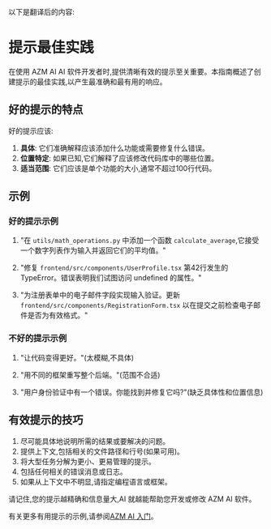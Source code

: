 以下是翻译后的内容:

# 提示最佳实践

在使用 AZM AI AI 软件开发者时,提供清晰有效的提示至关重要。本指南概述了创建提示的最佳实践,以产生最准确和最有用的响应。

## 好的提示的特点

好的提示应该:

1. **具体**: 它们准确解释应该添加什么功能或需要修复什么错误。
2. **位置特定**: 如果已知,它们解释了应该修改代码库中的哪些位置。
3. **适当范围**: 它们应该是单个功能的大小,通常不超过100行代码。

## 示例

### 好的提示示例

1. "在 `utils/math_operations.py` 中添加一个函数 `calculate_average`,它接受一个数字列表作为输入并返回它们的平均值。"

2. "修复 `frontend/src/components/UserProfile.tsx` 第42行发生的 TypeError。错误表明我们试图访问 undefined 的属性。"

3. "为注册表单中的电子邮件字段实现输入验证。更新 `frontend/src/components/RegistrationForm.tsx` 以在提交之前检查电子邮件是否为有效格式。"

### 不好的提示示例

1. "让代码变得更好。"(太模糊,不具体)

2. "用不同的框架重写整个后端。"(范围不合适)

3. "用户身份验证中有一个错误。你能找到并修复它吗?"(缺乏具体性和位置信息)

## 有效提示的技巧

1. 尽可能具体地说明所需的结果或要解决的问题。
2. 提供上下文,包括相关的文件路径和行号(如果可用)。
3. 将大型任务分解为更小、更易管理的提示。
4. 包括任何相关的错误消息或日志。
5. 如果从上下文中不明显,请指定编程语言或框架。

请记住,您的提示越精确和信息量大,AI 就越能帮助您开发或修改 AZM AI 软件。

有关更多有用提示的示例,请参阅[AZM AI 入门](../getting-started)。
